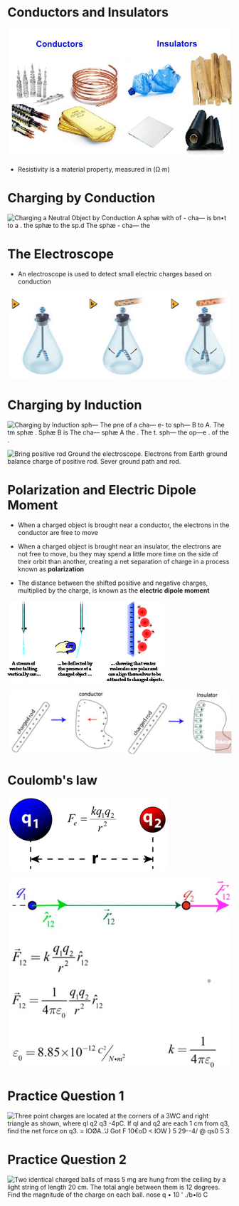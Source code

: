 # Conductors and Insulators

 ![Conductors Insulators ](./media/image1.png)

  -  Resistivity is a material property, measured in (Ω·m)

# Charging by Conduction

 ![Charging a Neutral Object by Conduction A sphæ with of - cha— is
 bn•t to a . the sphæ to the sp.d The sphæ - cha— the
 ](./media/image2.png)

# The Electroscope

  -  An electroscope is used to detect small electric charges based on
     conduction

 ![C:\\266298A5\\73477446-49B2-471B-AFDD-BCD03931DCDD\_files\\image003.png](./media/image3.png)

# Charging by Induction

 ![Charging by Induction sph— The pne of a cha— e- to sph— B to A. The
 tm sphæ . Sphæ B is The cha— sphæ A the . The t. sph— the op—e . of
 the . ](./media/image4.png)
 
 ![Bring positive rod Ground the electroscope. Electrons from Earth
 ground balance charge of positive rod. Sever ground path and rod.
 ](./media/image5.png)

# Polarization and Electric Dipole Moment

  -  When a charged object is brought near a conductor, the electrons
     in the conductor are free to move

  -  When a charged object is brought near an insulator, the electrons
     are not free to move, bu they may spend a little more time on the
     side of their orbit than another, creating a net separation of
     charge in a process known as **polarization**

  -  The distance between the shifted positive and negative charges,
     multiplied by the charge, is known as the **electric dipole
     moment**

 ![C:\\266298A5\\73477446-49B2-471B-AFDD-BCD03931DCDD\_files\\image006.png](./media/image6.png)
 
 ![C:\\266298A5\\73477446-49B2-471B-AFDD-BCD03931DCDD\_files\\image007.png](./media/image7.png)

# Coulomb's law

 ![C:\\266298A5\\73477446-49B2-471B-AFDD-BCD03931DCDD\_files\\image008.png](./media/image8.png)
 
 ![12 12 12 12 2 12 4TEo r ](./media/image9.png)

# Practice Question 1

![Three point charges are located at the corners of a 3WC and right
triangle as shown, where ql q2 q3 -4pC. If ql and q2 are each 1 cm from
q3, find the net force on q3. = IOØA..'J Got F 10€oD < IOW ) 5 29--4/ @
qs0 5 3 ](./media/image10.png)

# Practice Question 2

![Two identical charged balls of mass 5 mg are hung from the ceiling by
a light string of length 20 cm. The total angle between them is 12
degrees. Find the magnitude of the charge on each ball. nose q • 10 '
./b•lö C ](./media/image11.png)
